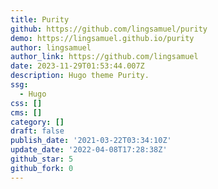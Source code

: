 ```yaml
---
title: Purity
github: https://github.com/lingsamuel/purity
demo: https://lingsamuel.github.io/purity
author: lingsamuel
author_link: https://github.com/lingsamuel
date: 2023-11-29T01:53:44.007Z
description: Hugo theme Purity.
ssg:
  - Hugo
css: []
cms: []
category: []
draft: false
publish_date: '2021-03-22T03:34:10Z'
update_date: '2022-04-08T17:28:38Z'
github_star: 5
github_fork: 0
---
```


